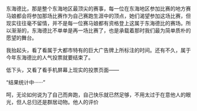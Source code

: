 东海德比，那是整个东海地区最顶尖的赛事，每一位在东海地区参加比赛的地方赛马娘都会将参加那场比赛作为自己赛跑生涯中的顶点，她们渴望参加这场比赛，但现实往往毫不留情，并不是每一位赛马娘都有资格登上这属于东海德比的赛场。所以渐渐的，东海德比不单单是再一场比赛了，也是承载着那时我们最为简单质朴的愿望的舞台。

我抬起头，看了看属于大都市特有的巨大广告牌上所标注的时间。还有不久，属于今年东海德比的人气投票就要结束了。

低下头，又看了看手机屏幕上现实的投票页面——

“结果统计中······”

呵，无论如何说为了自己而奔跑，自己快乐就已然足够，不用太过于在意他人的眼光，但人总归还是群居动物。他人的评价
